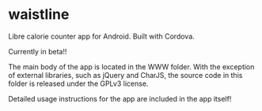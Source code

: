 # waistline
Libre calorie counter app for Android. Built with Cordova.

Currently in beta!!

The main body of the app is located in the WWW folder. With the exception of external libraries, such as jQuery and CharJS, the source code in this folder is released under the GPLv3 license.

Detailed usage instructions for the app are included in the app itself!
